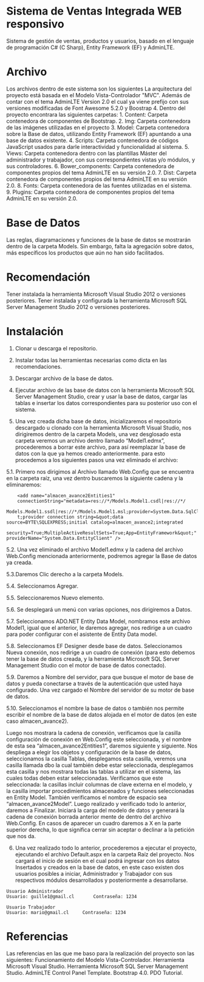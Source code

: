 # Sistema de Ventas Integrada WEB responsivo
Sistema de gestión de ventas, productos y usuarios, basado en el lenguaje de programación C# (C Sharp), Entity Framework (EF) y AdminLTE.

# Archivo
Los archivos dentro de este sistema son los siguientes
La arquitectura del proyecto está basada en el Modelo Vista-Controlador "MVC". Además de contar con el tema AdminLTE Version 2.0 el cual ya viene prefijo con sus versiones modificadas de Font Awesome 5.2.0 y Boostrap 4.
Dentro del proyecto encontrara las siguientes carpetas: 
    1.	Content: Carpeta contenedora de componentes de Bootstrap.
    2.	Img: Carpeta contenedora de las imágenes utilizadas en el proyecto
    3.	Model: Carpeta contenedora sobre la Base de datos, utilizando Entity Framework (EF) apuntando a una base de datos existente.
    4.	Scripts: Carpeta contenedora de códigos JavaScript usados para darle interactividad y funcionalidad al sistema.
    5.	Views: Carpeta contenedora dentro con las plantillas Máster del administrador y trabajador, con sus correspondientes vistas y/o módulos, y sus controladores.
    6.	Bower_components: Carpeta contenedora de componentes propios del tema AdminLTE en su versión 2.0.
    7.	Dist: Carpeta contenedora de componentes propios del tema AdminLTE en su versión 2.0.
    8.	Fonts: Carpeta contenedora de las fuentes utilizadas en el sistema.
    9.	Plugins: Carpeta contenedora de componentes propios del tema AdminLTE en su versión 2.0.

    
    
# Base de Datos
Las reglas, diagramaciones y funciones de la base de datos se mostrarán dentro de la carpeta Models.  Sin embargo, falta la agregación sobre datos, más específicos los productos que aún no han sido facilitados.


# Recomendación
Tener instalada la herramienta Microsoft Visual Studio 2012 o versiones posteriores.
Tener instalada y configurada la herramienta Microsoft SQL Server Management Studio 2012 o versiones posteriores.


# Instalación
  1.	Clonar u descarga el repositorio.
  
  2.	Instalar todas las herramientas necesarias como dicta en las recomendaciones.
  
  3.	Descargar archivo de la base de datos.
  
  4.	Ejecutar archivo de las base de datos con la herramienta Microsoft SQL Server Management Studio, crear y usar la base de datos, 
  cargar las tablas e insertar los datos correspondientes para su posterior uso con el sistema.
  
  5.	Una vez creada dicha base de datos, inicializaremos el repositorio descargado u clonado con la herramienta Microsoft Visual 
  Studio, nos dirigiremos dentro de la carpeta Models, una vez desglosado esta carpeta veremos un archivo dentro llamado “Model1.edmx”, 
  procederemos a borrar este archivo, para así reemplazar la base de datos con la que ya hemos creado anteriormente. para esto 
  procedemos a los siguientes pasos una vez eliminado el archivo:
  
   5.1.	Primero nos dirigimos al Archivo llamado Web.Config que se encuentra en la carpeta raíz, una vez dentro buscaremos la 
    siguiente cadena y la eliminaremos:   
    
        <add name="almacen_avance2Entities1" 
        connectionString="metadata=res://*/Models.Model1.csdl|res://*/
        Models.Model1.ssdl|res://*/Models.Model1.msl;provider=System.Data.SqlClien
        t;provider connection string=&quot;data source=BYTE\SQLEXPRESS;initial catalog=almacen_avance2;integrated 
        security=True;MultipleActiveResultSets=True;App=EntityFramework&quot;" providerName="System.Data.EntityClient" />

  5.2.	Una vez eliminado el archivo Model1.edmx y la cadena del archivo Web.Config mencionada anteriormente, podremos agregar la Base de datos ya creada.
  
  5.3.Daremos Clic derecho a la carpeta Models.
  
  5.4.	Seleccionamos Agregar.
  
  5.5.	Seleccionaremos Nuevo elemento.
  
  5.6.	Se desplegará un menú con varias opciones, nos dirigiremos a Datos.
  
  5.7.	Seleccionamos ADO.NET Entity Data Model, nombramos este archivo Model1, igual que el anterior, le daremos agregar, nos redirige 
  a un cuadro para poder configurar con el asistente de Entity Data model.
  
  5.8.	Seleccionamos EF Designer desde base de datos.
  Seleccionamos Nueva conexión, nos redirige a un cuadro de conexión (para esto debemos tener la base de datos creada, y la herramienta 
  Microsoft SQL Server Management Studio con el motor de base de datos conectado).
  
  5.9.	Daremos a Nombre del servidor, para que busque el motor de base de datos y pueda conectarse a través de la autenticación que 
  usted haya configurado. Una vez cargado el Nombre del servidor de su motor de base de datos.
  
  5.10.	Seleccionamos el nombre la base de datos o también nos permite escribir el nombre de la base de datos alojada en el motor de 
  datos (en este caso almacen_avance2).
  
  Luego nos mostrara la cadena de conexión, verificamos que la casilla configuración de conexión en Web.Config este seleccionada, y el 
  nombre de esta sea “almacen_avance2Entities1”, daremos siguiente y siguiente. 
  Nos despliega a elegir los objetos y configuración de la base de datos, seleccionamos la casilla Tablas, desplegamos esta casilla, 
  veremos una casilla llamada dbo la cual también debe estar seleccionada, desplegamos esta casilla y nos mostrara todas las tablas a 
  utilizar en el sistema, las cuales todas deben estar seleccionadas. Verificamos que este seleccionada: la casillas incluir columnas de 
  clave externa en el modelo, y la casilla importar procedimientos almacenados y funciones seleccionadas en Entity Model. También 
  verificamos el nombre de espacio sea “almacen_avance2Model”. Luego realizado y verificado todo lo anterior, daremos a Finalizar.
  Iniciará la carga del modelo de datos y generará la cadena de conexión borrada anterior mente de dentro del archivo Web.Config.
  En casos de aparecer un cuadro daremos a X en la parte superior derecha, lo que significa cerrar sin aceptar o declinar a la petición 
  que nos da.
  

  6.	Una vez realizado todo lo anterior, procederemos a ejecutar el proyecto, ejecutando el archivo Default.aspx en la carpeta Raíz del proyecto. Nos cargará el inicio de sesión en el cual podrá ingresar con los datos Insertados y creados en la base de datos, en este caso existen dos usuarios posibles a iniciar, Administrador y Trabajador con sus respectivos módulos desarrollados y posteriormente a desarrollarse.
    
    Usuario Administrador
    Usuario: guille1@gmail.cl		Contraseña: 1234

    Usuario Trabajador
    Usuario: mario@gmail.cl		Contraseña: 1234

# Referencias
Las referencias en las que me baso para la realización del proyecto son las siguientes:
 Funcionamiento del Modelo Vista-Controlador.
 Herramienta Microsoft Visual Studio.
 Herramienta Microsoft SQL Server Management Studio.
 AdminLTE Control Panel Template.
 Bootstrap 4.0.
 PDO Tutorial.
